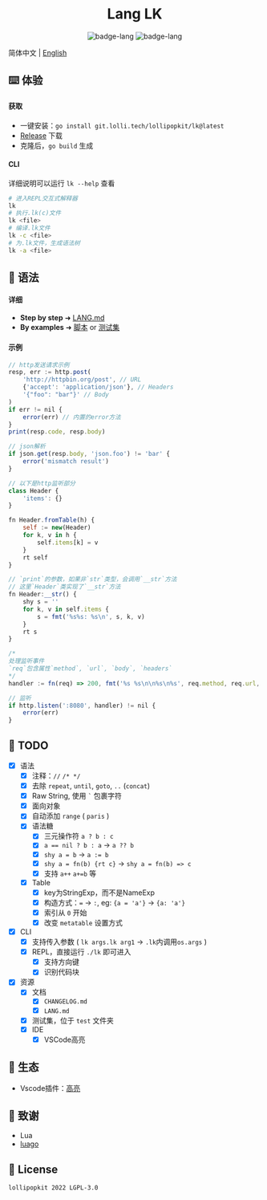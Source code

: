 <h1 align="center">Lang LK</h1>

<p align="center">
    <img alt="badge-lang" src="https://badgen.net/badge/LK/0.3.0/cyan">
    <img alt="badge-lang" src="https://badgen.net/badge/Go/1.19/purple">
</p>

简体中文 | [English](README_en.md)


## ⌨️ 体验
#### 获取 
- 一键安装：`go install git.lolli.tech/lollipopkit/lk@latest`
- [Release](https://github.com/LollipopKit/lang-lk/releases) 下载
- 克隆后，`go build` 生成


#### CLI
详细说明可以运行 `lk --help` 查看
```bash
# 进入REPL交互式解释器
lk
# 执行.lk(c)文件
lk <file>
# 编译.lk文件
lk -c <file>
# 为.lk文件，生成语法树
lk -a <file>
```

## 📄 语法
#### 详细
- **Step by step** ➜ [LANG.md](LANG.md)
- **By examples** ➜ [脚本](scripts) or [测试集](test)

#### 示例
```js
// http发送请求示例
resp, err := http.post(
    'http://httpbin.org/post', // URL
    {'accept': 'application/json'}, // Headers
    '{"foo": "bar"}' // Body
)
if err != nil {
    error(err) // 内置的error方法
}
print(resp.code, resp.body)

// json解析
if json.get(resp.body, 'json.foo') != 'bar' {
    error('mismatch result')
}

// 以下是http监听部分
class Header {
    'items': {}
}

fn Header.fromTable(h) {
    self := new(Header)
    for k, v in h {
        self.items[k] = v
    }
    rt self
}

// `print`的参数，如果非`str`类型，会调用`__str`方法
// 这里`Header`类实现了`__str`方法
fn Header:__str() {
    shy s = ''
    for k, v in self.items {
        s = fmt('%s%s: %s\n', s, k, v)
    }
    rt s
}

/*
处理监听事件
`req`包含属性`method`, `url`, `body`, `headers`
*/
handler := fn(req) => 200, fmt('%s %s\n\n%s\n%s', req.method, req.url, Header.fromTable(req.headers), req.body)

// 监听
if http.listen(':8080', handler) != nil {
    error(err)
}
```

## 🔖 TODO
- [x] 语法
  - [x] 注释：`//` `/* */`
  - [x] 去除 `repeat`, `until`, `goto`, `..` (`concat`)
  - [x] Raw String, 使用 ``` ` ``` 包裹字符
  - [x] 面向对象
  - [x] 自动添加 `range` ( `paris` )
  - [x] 语法糖
    - [x] 三元操作符 `a ? b : c`
    - [x] `a == nil ? b : a` -> `a ?? b`
    - [x] `shy a = b` -> `a := b`
    - [x] `shy a = fn(b) {rt c}` -> `shy a = fn(b) => c`
    - [x] 支持 `a++` `a+=b` 等
  - [x] Table
    - [x] key为StringExp，而不是NameExp
    - [x] 构造方式：`=` -> `:`, eg: `{a = 'a'}` -> `{a: 'a'}`
    - [x] 索引从 `0` 开始
    - [x] 改变 `metatable` 设置方式
- [x] CLI
  - [x] 支持传入参数 ( `lk args.lk arg1` -> `.lk`内调用`os.args` )
  - [x] REPL，直接运行 `./lk` 即可进入
    - [x] 支持方向键
    - [x] 识别代码块
- [x] 资源
    - [x] 文档
      - [x] `CHANGELOG.md`
      - [x] `LANG.md` 
    - [x] 测试集，位于 `test` 文件夹
    - [x] IDE
      - [x] VSCode高亮  

## 🌳 生态
- Vscode插件：[高亮](https://git.lolli.tech/lollipopkit/vscode-lang-lk-highlight)

## 💌 致谢
- Lua
- [luago](https://github.com/zxh0/luago-book)

## 📝 License
`lollipopkit 2022 LGPL-3.0`